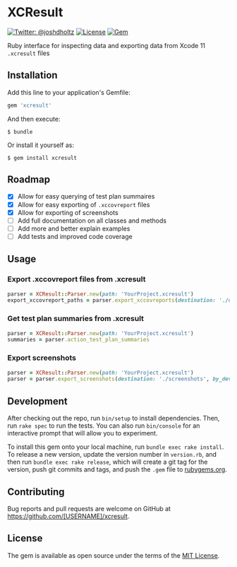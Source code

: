 # XCResult

[![Twitter: @joshdholtz](https://img.shields.io/badge/contact-@joshdholtz-blue.svg?style=flat)](https://twitter.com/KrauseFx)
[![License](https://img.shields.io/badge/license-MIT-green.svg?style=flat)](https://github.com/KrauseFx/trainer/blob/master/LICENSE)
[![Gem](https://img.shields.io/gem/v/xcresult.svg?style=flat)](http://rubygems.org/gems/trainer)

Ruby interface for inspecting data and exporting data from Xcode 11 `.xcresult` files

## Installation

Add this line to your application's Gemfile:

```ruby
gem 'xcresult'
```

And then execute:

    $ bundle

Or install it yourself as:

    $ gem install xcresult

## Roadmap

- [x] Allow for easy querying of test plan summaires
- [x] Allow for easy exporting of `.xccovreport` files
- [x] Allow for exporting of screenshots
- [ ] Add full documentation on all classes and methods
- [ ] Add more and better explain examples
- [ ] Add tests and improved code coverage

## Usage

### Export .xccovreport files from .xcresult

```rb
parser = XCResult::Parser.new(path: 'YourProject.xcresult')
export_xccovreport_paths = parser.export_xccovreports(destination: './outputs')
```

### Get test plan summaries from .xcresult

```rb
parser = XCResult::Parser.new(path: 'YourProject.xcresult')
summaries = parser.action_test_plan_summaries
```

### Export screenshots

```rb
parser = XCResult::Parser.new(path: 'YourProject.xcresult')
parser = parser.export_screenshots(destination: './screenshots', by_device: true, by_locale: true)
```

## Development

After checking out the repo, run `bin/setup` to install dependencies. Then, run `rake spec` to run the tests. You can also run `bin/console` for an interactive prompt that will allow you to experiment.

To install this gem onto your local machine, run `bundle exec rake install`. To release a new version, update the version number in `version.rb`, and then run `bundle exec rake release`, which will create a git tag for the version, push git commits and tags, and push the `.gem` file to [rubygems.org](https://rubygems.org).

## Contributing

Bug reports and pull requests are welcome on GitHub at https://github.com/[USERNAME]/xcresult.

## License

The gem is available as open source under the terms of the [MIT License](https://opensource.org/licenses/MIT).
